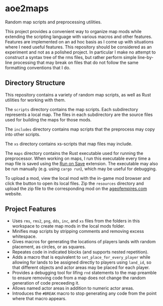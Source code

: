 # aoe2maps

Random map scripts and preprocessing utilities.

This project provides a convenient way to organize map mods while extending the scripting language with various macros and other features.
Features are implemented on an ad hoc basis as I come up with situations where I need useful features.
This repository should be considered as an experiment and not as a polished project.
In particular I make no attempt to construct a syntax tree of the rms files, but rather perform simple line-by-line processing that may break on files that do not follow the same formatting conventions that I do.

## Directory Structure

This repository contains a variety of random map scripts, as well as Rust utilities for working with them.

The `scripts` directory contains the map scripts.
Each subdirectory represents a local map.
The files in each subdirectory are the source files used for building the maps for those mods.

The `includes` directory contains map scripts that the preprocess may copy into other scripts.

The `xs` directory contains xs-scripts that map files may include.

The `maps` directory contains the Rust executable used for running the preprocessor.
When working on maps, I run this executable every time a map file is saved using the [Run on Save](https://github.com/emeraldwalk/vscode-runonsave) extension.
The executable may also be run manually (e.g. using `cargo run`), which may be useful for debugging.

To upload a mod, view the local mod with the in-game mod browser and click the button to open its local files.
Zip the `resources` directory and upload the zip file to the corresponding mod on the [ageofempires.com](https://www.ageofempires.com/) website.

## Project Features

- Uses `rms`, `rms2`, `png`, `dds`, `inc`, and `xs` files from the folders in this workspace to create map mods in the local mods folder.
- Minifies map scripts by stripping comments and removing excess whitespace.
- Gives macros for generating the locations of players lands with random placement, as circles, or as squares.
- Repeates code in indicated blocks (and supports nested repetition).
- Adds a macro that is equivalent to `set_place_for_every_player` while allowing for lands to be assigned directly to players using `land_id`, so that different objects and actor areas may be placed for each player.
- Provides a debugging tool for lifing `rnd` statements to the map preamble to ensure removing code from a map does not change the random generation of code preceeding it.
- Allows named actor areas in addition to numeric actor areas.
- Introduces the `#BREAK` macro to stop generating any code from the point where that macro appears.
